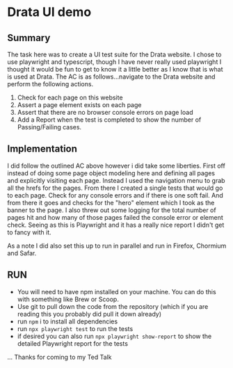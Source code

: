 # Drata UI demo

## Summary
The task here was to create a UI test suite for the Drata website.  I chose to use playwright and typescript, though I have never really used playwright 
I thought it would be fun to get to know it a little better as I know that is what is used at Drata.  The AC is as follows...navigate to the Drata 
website and perform the following actions.

1. Check for each page on this website
2. Assert a page element exists on each page
3. Assert that there are no browser console errors on page load
4. Add a Report when the test is completed to show the number of Passing/Failing cases.

## Implementation
I did follow the outlined AC above however i did take some liberties.  First off instead of doing some page object modeling here and defining all pages 
and explicitly visiting each page.  Instead I used the navigation menu to grab all the hrefs for the pages.  From there I created a single tests
that would go to each page.  Check for any console errors and if there is one soft fail.  And from there it goes and checks for the "hero" element which 
I took as the banner to the page.  I also threw out some logging for the total number of pages hit and how many of those pages failed the console error 
or element check.  Seeing as this is Playwright and it has a really nice report I didn't get to fancy with it.

As a note I did also set this up to run in parallel and run in Firefox, Chormium and Safar.

## RUN
- You will need to have npm installed on your machine.  You can do this with something like Brew or Scoop.  
- Use git to pull down the code from the repository (which if you are reading this you probably did pull it down already)
- run `npm` i to install all dependencies
- run `npx playwright test` to run the tests
- if desired you can also run `npx playwright show-report` to show the detailed Playwright report for the tests







... Thanks for coming to my Ted Talk